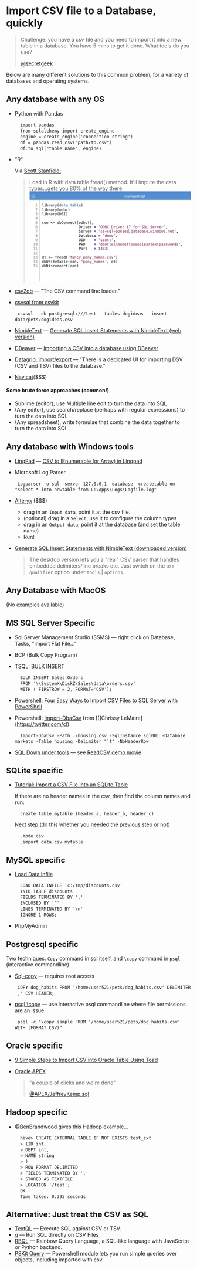 # Import CSV file to a Database, quickly


> Challenge: you have a csv file and you need to import it into a new table in a database. You have 5 mins to get it done. What tools do you use?
>
> [@secretgeek](https://twitter.com/secretGeek/status/1179515031190306817)


Below are many different solutions to this common problem, for a variety of databases and operating systems.

## Any database with any OS

- Python with Pandas

		import pandas
		from sqlalchemy import create_engine
		engine = create_engine('connection string')
		df = pandas.read_csv("path/to.csv")
		df.to_sql("table_name", engine)
- "R"

	Via [Scott Stanfield:](https://twitter.com/seesharp/status/1179569651119874048?s=20)

	> Load in R with data.table fread() method. It'll impute the data types...gets you 80% of the way there. 
	![R data.table fread()](R_datatable_fread.jpg)
- [csv2db](https://github.com/csv2db/csv2db) &mdash; "The CSV command line loader."
- [csvsql from csvkit](https://csvkit.readthedocs.io/en/1.0.2/scripts/csvsql.html)	

       csvsql --db postgresql:///test --tables dogideas --insert data/pets/dogideas.csv
- [NimbleText](https://nimbletext.com) &mdash; [Generate SQL Insert Statements with NimbleText (web version)](https://nimbletext.com/HowTo/GenerateInsert)
- [DBeaver](https://dbeaver.io/) &mdash; [Importing a CSV into a database using DBeaver](https://justnumbersandthings.com/post/2018-06-12-dbeaver-import-csv/)
- [Datagrip: import/export](https://www.jetbrains.com/datagrip/features/importexport.html) &mdash; "There is a dedicated UI for importing DSV (CSV and TSV) files to the database."
- [Navicat](https://www.navicat.com/en/)($$$)



#### Some brute force approaches (common!)
- Sublime (editor), use Multiple line edit to turn the data into SQL
- (Any editor), use search/replace (perhaps with regular expressions) to turn the data into SQL
- (Any spreadsheet), write formulae that combine the data together to turn the data into SQL

## Any database with Windows tools

 - [LinqPad](https://www.linqpad.net/) &mdash; [CSV to IEnumerable (or Array) in Linqpad](/linqpad/csv_to_array.md)
 - Microsoft Log Parser

        Logparser -o sql -server 127.0.0.1 -database -createtable on "select * into newtable from C:\Apps\Logs\Logfile.log" 

 - [Alteryx](https://www.alteryx.com) ($$$)
    - drag in an `Input data`, point it at the csv file.
    - (optional) drag in a `Select`, use it to configure the column types
    - drag in an `Output data`, point it at the database (and set the table name)
    - Run!
- [Generate SQL Insert Statements with NimbleText (downloaded version)](https://nimbletext.com/HowTo/GenerateInsert)
   
	> The desktop version lets you a "real" CSV parser that handles embedded delimiters/line breaks etc. Just switch on the `use qualifier` option under `tools` | `options`.


## Any Database with MacOS

(No examples available)


## MS SQL Server Specific

- Sql Server Management Studio (SSMS) &mdash; right click on Database, Tasks, "Import Flat File..."
- BCP (Bulk Copy Program)
- TSQL: [BULK INSERT](https://docs.microsoft.com/en-us/sql/relational-databases/import-export/import-bulk-data-by-using-bulk-insert-or-openrowset-bulk-sql-server?view=sql-server-2017)

		BULK INSERT Sales.Orders
		FROM '\\SystemX\DiskZ\Sales\data\orders.csv'
		WITH ( FIRSTROW = 2, FORMAT='CSV');

- Powershell: [Four Easy Ways to Import CSV Files to SQL Server with PowerShell](https://devblogs.microsoft.com/scripting/four-easy-ways-to-import-csv-files-to-sql-server-with-powershell/)
- Powershell: [Import-DbaCsv](https://docs.dbatools.io/#Import-DbaCsv) from [(]Chrissy LeMaire](https://twitter.com/cl)

        Import-DbaCsv -Path .\housing.csv -SqlInstance sql001 -Database markets -Table housing -Delimiter "`t" -NoHeaderRow
- [SQL Down under tools](https://sqldownunder.com/pages/sdu-tools) &mdash; see [ReadCSV demo movie](https://www.youtube.com/watch?v=ypuHanV2c6E&feature=youtu.be)

## SQLite specific

- [Tutorial: Import a CSV File Into an SQLite Table](https://www.sqlitetutorial.net/sqlite-import-csv/)

	If there are no header names in the csv, then find the column names and run:

		create table mytable (header_a, header_b, header_c) 

	Next step (do this whether you needed the previous step or not)

		.mode csv
		.import data.csv mytable

## MySQL specific

- [Load Data Infile](http://www.mysqltutorial.org/import-csv-file-mysql-table/)

		LOAD DATA INFILE 'c:/tmp/discounts.csv' 
		INTO TABLE discounts 
		FIELDS TERMINATED BY ',' 
		ENCLOSED BY '"'
		LINES TERMINATED BY '\n'
		IGNORE 1 ROWS;

- PhpMyAdmin

## Postgresql specific

Two techniques: `Copy` command in sql itself, and `\copy` command in `psql` (interactive commandline).


 - [Sql-copy](https://www.postgresql.org/docs/current/sql-copy.html) &mdash; requires root access

		COPY dog_habits FROM '/home/user521/pets/dog_habits.csv' DELIMITER ',' CSV HEADER;

 - [psql \copy](https://www.postgresql.org/docs/current/app-psql.html) &mdash; use interactive psql commandline where file permissions are an issue 

        psql -c "\copy sample FROM '/home/user521/pets/dog_habits.csv' WITH (FORMAT CSV)"


## Oracle specific

- [9 Simple Steps to Import CSV into Oracle Table Using Toad](https://www.foxinfotech.in/2018/07/9-simple-steps-to-import-csv-into-oracle-table-using-toad.html)

- [Oracle APEX](https://apex.oracle.com/en/)

   > "a couple of clicks and we're done"
   >
   > [@APEX/JeffreyKemp.sql](https://twitter.com/jeffreykemp/status/1179990364259663872)


## Hadoop specific

- [@BenBrandwood](https://twitter.com/ben_brandwood/status/1179689026930036736) gives this Hadoop example...

		hive> CREATE EXTERNAL TABLE IF NOT EXISTS test_ext
		> (ID int,
		> DEPT int,
		> NAME string
		> )
		> ROW FORMAT DELIMITED
		> FIELDS TERMINATED BY ','
		> STORED AS TEXTFILE
		> LOCATION '/test';
		OK
		Time taken: 0.395 seconds


## Alternative: Just treat the CSV as SQL

- [TextQL](http://dinedal.github.io/textql/) &mdash; Execute SQL against CSV or TSV.
- [q](https://harelba.github.io/q/) &mdash; Run SQL directly on CSV Files
- [RBQL](https://rbql.org) &mdash; Rainbow Query Language, a SQL-like language with JavaScript or Python backend.
- [PSKit Query](https://github.com/dfinke/PSKit#sql-query) &mdash; Powershell module lets you run simple queries over objects, including imported with csv.
